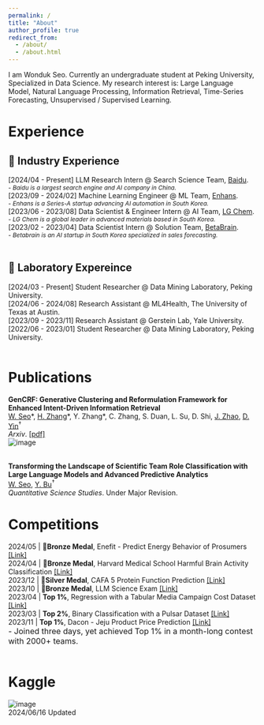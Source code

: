 ```yaml
---
permalink: /
title: "About"
author_profile: true
redirect_from: 
  - /about/
  - /about.html
---
```


I am Wonduk Seo. Currently an undergraduate student at Peking University, Specialized in Data Science. My research interest is: Large Language Model, Natural Language Processing, Information Retrieval, Time-Series Forecasting, Unsupervised / Supervised Learning.

# Experience
## 💼 Industry Experience
[2024/04 - Present] LLM Research Intern @ Search Science Team, [Baidu](https://baidu.com/).<br/>
<span style="font-size: 12px;">- <i>Baidu is a largest search engine and AI company in China.</i></span><br/>
[2023/09 - 2024/02] Machine Learning Engineer @ ML Team, [Enhans](https://www.enhans.ai/).<br/>
<span style="font-size: 12px;">- <i>Enhans is a Series-A startup advancing AI automation in South Korea.</i></span><br/>
[2023/06 - 2023/08] Data Scientist & Engineer Intern @ AI Team, [LG Chem](https://www.lgchem.com/main/index).<br/>
<span style="font-size: 12px;">- <i>LG Chem is a global leader in advanced materials based in South Korea.</i></span><br/>
[2023/02 - 2023/04] Data Scientist Intern @ Solution Team, [BetaBrain](https://www.betabrain.co.kr/).<br/>
<span style="font-size: 12px;">- <i>Betabrain is an AI startup in South Korea specialized in sales forecasting.</i></span><br/><br/>

## 🏫 Laboratory Expereince
[2024/03 - Present] Student Researcher @ Data Mining Laboratory, Peking University.<br/>
[2024/06 - 2024/08] Research Assistant @ ML4Health, The University of Texas at Austin.<br/>
[2023/09 - 2023/11] Research Assistant @ Gerstein Lab, Yale University.<br/>
[2022/06 - 2023/01] Student Researcher @ Data Mining Laboratory, Peking University.<br/><br/>

# Publications
<b>GenCRF: Generative Clustering and Reformulation Framework for Enhanced Intent-Driven Information Retrieval</b><br/>
<u>W. Seo</u>\*, [H. Zhang](https://scholar.google.com/citations?user=a58Lj_8AAAAJ&hl=zh-CN)\*, Y. Zhang\*, C. Zhang, S. Duan, L. Su, D. Shi, [J. Zhao](https://www.wlu.ca/academics/faculties/faculty-of-science/faculty-profiles/jiashu-zhao/index.html), [D. Yin](https://www.yindawei.com/)<sup>†</sup><br/>
<i>Arxiv</i>. [[pdf]](https://arxiv.org/pdf/2409.10909)<br/>
![image](https://github.com/user-attachments/assets/c14052dd-fa03-4009-89ac-d6b1a1358426)<br/><br/>

<b>Transforming the Landscape of Scientific Team Role Classification with Large Language Models and Advanced Predictive Analytics</b><br/>
<u>W. Seo</u>, [Y. Bu](https://buyi08.wixsite.com/yi-bu/contact-me)<sup>†</sup><br/>
<i>Quantitative Science Studies</i>. Under Major Revision. <br/>

# Competitions
2024/05 | 🥉<b>Bronze Medal</b>, Enefit - Predict Energy Behavior of Prosumers [[Link]](https://www.kaggle.com/competitions/predict-energy-behavior-of-prosumers)<br/>
2024/04 | 🥉<b>Bronze Medal</b>, Harvard Medical School Harmful Brain Activity Classification [[Link]](https://www.kaggle.com/competitions/hms-harmful-brain-activity-classification)<br/>
2023/12 | 🥈<b>Silver Medal</b>, CAFA 5 Protein Function Prediction [[Link]](https://www.kaggle.com/competitions/cafa-5-protein-function-prediction)<br/>
2023/10 | 🥉<b>Bronze Medal</b>, LLM Science Exam [[Link]](https://www.kaggle.com/competitions/kaggle-llm-science-exam)<br/>
2023/04 | <b>Top 1%</b>, Regression with a Tabular Media Campaign Cost Dataset [[Link]](https://www.kaggle.com/competitions/playground-series-s3e11)<br/>
2023/03 | <b>Top 2%</b>, Binary Classification with a Pulsar Dataset [[Link]](https://www.kaggle.com/competitions/playground-series-s3e10)<br/>
2023/11 | <b>Top 1%</b>, Dacon - Jeju Product Price Prediction [[Link]](https://dacon.io/competitions/official/236176/leaderboard?selected=private)<br/>
<span style="font-size: 16px;">- Joined three days, yet achieved Top 1% in a month-long contest with 2000+ teams.</span><br/><br/>

# Kaggle 
![image](https://github.com/user-attachments/assets/21fdc93a-6250-416d-99d2-b1eaede00cab)<br/>
2024/06/16 Updated

